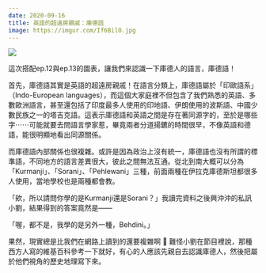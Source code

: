 ```yaml
---
date: 2020-09-16
title: 英語的超遠房親戚：庫德語
image: https://imgur.com/If6BilO.jpg
---
```


![](https://imgur.com/If6BilO.jpg)

這次搭配ep.12與ep.13的圖表，讓我們來認識一下庫德人的語言，庫德語！

首先，庫德語其實是英語的超遠房親戚！在語言分類上，庫德語屬於「印歐語系」（Indo-European languages），而這個大家庭裡不但包含了我們熟悉的英語、多數歐洲語言，甚至還包括了印度最多人使用的印地語、伊朗使用的波斯語、中國少數民族之一的塔吉克語。這表示庫德語和英語之間是存在著同源字的，至於是哪些字⋯⋯可能就要去問語言學家惹，畢竟兩者分道揚鑣的時間很早，不像英語和德語，能很明顯地看出同源關係。

而庫德語內部關係也很複雜。或許是因為政治上沒有統一，庫德語也沒有所謂的標準語，不同地方的語言差異很大，彼此之間無法互通。從北到南大概可以分為「Kurmanji」、「Sorani」、「Pehlewani」三種，前面兩種在伊拉克庫德斯坦都很多人使用，當地學校也是兩種都會教。

「欸，所以請問你學的是Kurmanji還是Sorani？」我讀完資料之後興沖沖的私訊小劉，結果得到的答案竟然是——

「喔，都不是，我學的是另外一種，Behdini。」

果然，現實總是比我們在網路上讀到的還要複雜啊 🤣 難怪小劉在節目裡說，那種西方人寫的維基百科參考一下就好，有心的人應該先親自去認識庫德人，然後把屬於他們視角的歷史地理寫下來。